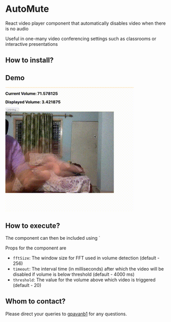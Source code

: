# AutoMute

React video player component that automatically disables video when there is no audio

Useful in one-many video conferencing settings such as classrooms or interactive presentations

## How to install?

## Demo
![Demo](./example/automute_demo.gif)

## How to execute?

The component can then be included using `<AutoMute />

Props for the component are
* `fftSize`: The window size for FFT used in volume detection (default - 256)
* `timeout`: The interval time (in milliseconds) after which the video will be disabled if volume is below threshold (default - 4000 ms)
* `threshold`: The value for the volume above which video is triggered (default - 20)


## Whom to contact?

Please direct your queries to [gpavanb1](http://github.com/gpavanb1)
for any questions.